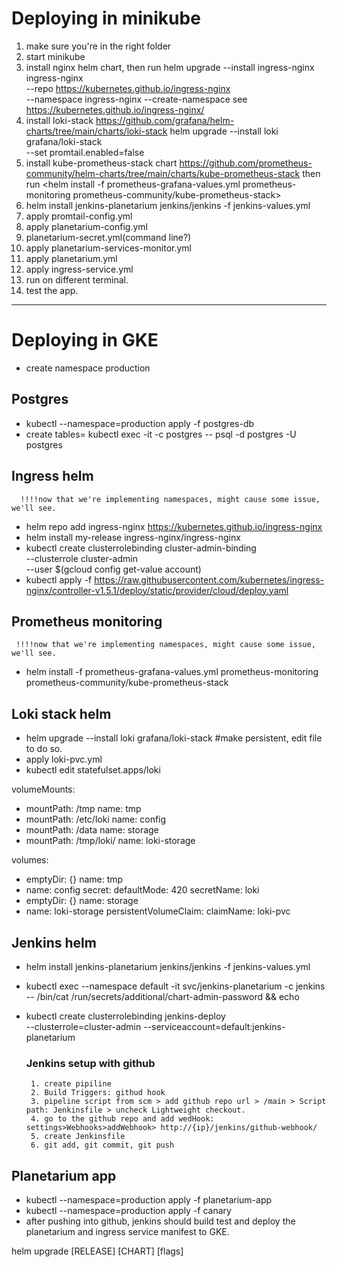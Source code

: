 # Deploying in minikube
1. make sure you're in the right folder
2. start minikube
3. install nginx helm chart, then run <minikube addons enable ingress>
   helm upgrade --install ingress-nginx ingress-nginx \
   --repo https://kubernetes.github.io/ingress-nginx \
   --namespace ingress-nginx --create-namespace
   see https://kubernetes.github.io/ingress-nginx/ 
4. install loki-stack https://github.com/grafana/helm-charts/tree/main/charts/loki-stack
   helm upgrade --install loki grafana/loki-stack \
   --set promtail.enabled=false
5. install kube-prometheus-stack chart https://github.com/prometheus-community/helm-charts/tree/main/charts/kube-prometheus-stack
   then run <helm install -f prometheus-grafana-values.yml prometheus-monitoring prometheus-community/kube-prometheus-stack>  
6. helm install jenkins-planetarium jenkins/jenkins -f jenkins-values.yml
7. apply promtail-config.yml
8. apply planetarium-config.yml
9. planetarium-secret.yml(command line?)
10. apply planetarium-services-monitor.yml
11. apply planetarium.yml
12. apply ingress-service.yml
13. run <minikube tunnel> on different terminal.
14. test the app.

-----------------------------------------------------------------------------------------------------------------------

# Deploying in GKE
* create namespace production

## Postgres
* kubectl --namespace=production apply -f postgres-db
* create tables= kubectl exec -it <podName> -c postgres -- psql -d postgres -U postgres

## Ingress helm
      !!!!now that we're implementing namespaces, might cause some issue, we'll see.
* helm repo add ingress-nginx https://kubernetes.github.io/ingress-nginx
* helm install my-release ingress-nginx/ingress-nginx
* kubectl create clusterrolebinding cluster-admin-binding \
  --clusterrole cluster-admin \
  --user $(gcloud config get-value account)
* kubectl apply -f https://raw.githubusercontent.com/kubernetes/ingress-nginx/controller-v1.5.1/deploy/static/provider/cloud/deploy.yaml

## Prometheus monitoring
     !!!!now that we're implementing namespaces, might cause some issue, we'll see.
* helm install -f prometheus-grafana-values.yml prometheus-monitoring prometheus-community/kube-prometheus-stack

## Loki stack helm
* helm upgrade --install loki grafana/loki-stack #make persistent, edit file to do so.
* apply loki-pvc.yml
* kubectl edit statefulset.apps/loki

volumeMounts:
- mountPath: /tmp
  name: tmp
- mountPath: /etc/loki
  name: config
- mountPath: /data
  name: storage
- mountPath: /tmp/loki/
  name: loki-storage

volumes:
- emptyDir: {}
  name: tmp
- name: config
  secret:
  defaultMode: 420
  secretName: loki
- emptyDir: {}
  name: storage
- name: loki-storage
  persistentVolumeClaim:
  claimName: loki-pvc

## Jenkins helm
* helm install jenkins-planetarium jenkins/jenkins -f jenkins-values.yml
* kubectl exec --namespace default -it svc/jenkins-planetarium -c jenkins -- /bin/cat /run/secrets/additional/chart-admin-password && echo
* kubectl create clusterrolebinding jenkins-deploy \
  --clusterrole=cluster-admin --serviceaccount=default:jenkins-planetarium

    ### Jenkins setup with github
       1. create pipiline
       2. Build Triggers: githud hook
       3. pipeline script from scm > add github repo url > /main > Script path: Jenkinsfile > uncheck Lightweight checkout.
       4. go to the github repo and add wedHook: settings>Webhooks>addWebhook> http://{ip}/jenkins/github-webhook/
       5. create Jenkinsfile
       6. git add, git commit, git push

## Planetarium app
* kubectl --namespace=production apply -f planetarium-app
* kubectl --namespace=production apply -f canary
* after pushing into github, jenkins should build test and deploy the planetarium and ingress service manifest to GKE.


helm upgrade [RELEASE] [CHART] [flags]